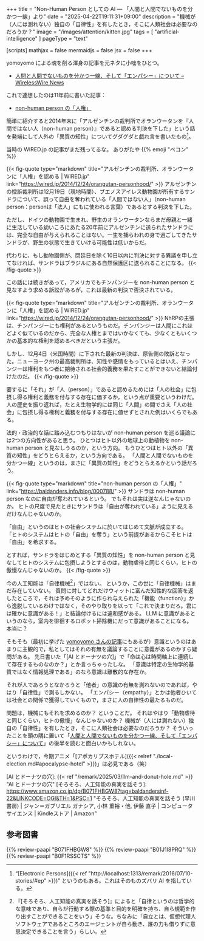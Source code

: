 +++
title = "Non-Human Person としての AI — 「人間と人間でないものを分かつ一線」より"
date =  "2025-04-22T19:11:31+09:00"
description = "機械が（人には測れない）独自の「自律性」を有したとき，そこに人類社会は必要なのだろうか？"
image = "/images/attention/kitten.jpg"
tags = [ "artificial-intelligence" ]
pageType = "text"

[scripts]
  mathjax = false
  mermaidjs = false
  jsx = false
+++

yomoyomo による魂を削る渾身の記事を元ネタに小咄をひとつ。

- [人間と人間でないものを分かつ一線、そして「エンパシー」について – WirelessWire News](https://wirelesswire.jp/2025/04/88435/)

これで連想したのは11年前に書いた記事：

- [non-human person の「人権」](https://baldanders.info/blog/000788/ "non-human person の「人権」 — 旧メイン・ブログ | Baldanders.info")

簡単に紹介すると2014年末に「アルゼンチンの裁判所でオランウータンを『人間ではない人（non-human person）』であると認める判決を下した」という話を発端にして人外の「異質の知性」についてグダグダと戯れ言を書いたもの[^ep1]。

[^ep1]: “[Electronic Persons]({{< ref "http://localhost:1313/remark/2016/07/10-stories/#ep" >}})” というのもある。これはそのものズバリ AI を指している。

当時の WIRED.jp の記事がまだ残ってるな。
ありがたや {{% emoji "ペコン" %}}

{{< fig-quote type="markdown" title="アルゼンチンの裁判所、オランウータンに「人権」を認める | WIRED.jp" link="https://wired.jp/2014/12/24/orangutan-personhood/" >}}
アルゼンチンの控訴裁判所は12月19日（現地時間）、ブエノスアイレス動物園が所有するサンドラについて、誤って自由を奪われている「人間ではない人」（non-human person：personは「法人」にもに使われる言葉）であるとする判決を下した。

ただし、ドイツの動物園で生まれ、野生のオランウータンならまだ母親と一緒に生活している幼いころにあたる20年前にアルゼンチンに送られたサンドラには、完全な自由が与えられることはない。一生を捕らわれの身で過ごしてきたサンドラが、野生の状態で生きていける可能性は低いからだ。

代わりに、もし動物園側が、閉廷日を除く10日以内に判決に対する異議を申し立てなければ、サンドラはブラジルにある自然保護区に送られることになる。
{{< /fig-quote >}}

この話には続きがあって，アメリカでもチンパンジーを non-human person と見なすよう求める訴訟があるが，これは最新の判決で否決されている。

{{< fig-quote type="markdown" title="アルゼンチンの裁判所、オランウータンに「人権」を認める | WIRED.jp" link="https://wired.jp/2014/12/24/orangutan-personhood/" >}}
NhRPの主張は、チンパンジーにも権利があるというものだ。チンパンジーは人間にこれほどよく似ているのだから、完全な人権とまではいかなくても、少なくともいくつかの基本的な権利を認めるべきだという主張だ。

しかし、12月4日（米国時間）に下された最新の判決は、原告側の敗訴となった。ニューヨーク州の最高裁判所は、知性や感情をもっているとはいえ、チンパンジーは権利をもつ者に期待される社会的義務を果たすことができないと結論付けたのだ。
{{< /fig-quote >}}

要するに「それ」が「人（person）」であると認めるためには「人の社会」に包摂し得る権利と義務を付与する存在に価するか，という点が重要というわけだ。
人の歴史を振り返れば，たとえ生物学的には同じ「人間」の間でさえ「人の社会」に包摂し得る権利と義務を付与する存在に値せずとされた例はいくらでもある。

法的・政治的な話に踏み込むつもりはないが non-human person を巡る議論には2つの方向性があると思う。
ひとつはヒト以外の地球上の動植物を non-human person と見なしうるのか，という方向。
もうひとつはヒト以外の「異質の知性」をどうとらえるか，という方向である。
「人間と人間でないものを分かつ一線」というのは，まさに「異質の知性」をどうとらえるかという話だろう。

{{< fig-quote type="markdown" title="non-human person の「人権」" link="https://baldanders.info/blog/000788/" >}}
サンドラは non-human person なのに自由が奪われているという。
でもそれは実は逆なんじゃないのか。
ヒトの尺度で見たときにサンドラは「自由が奪われている」ように見えるだけなんじゃないのか。

「自由」というのはヒトの社会システムに於いてはじめて文脈が成立する。
「ヒトのシステムはヒトの「自由」を奪う」という前提があるからこそヒトは「自由」を希求する。

とすれば，サンドラをはじめとする「異質の知性」を non-human person と見なしてヒトのシステムに包摂しようとするのは，動物虐待と同じくらい，ヒトの傲慢なんじゃないのか。
{{< /fig-quote >}}

今の人工知能は「自律機械[^j1]」ではない。
というか，この世に「自律機械」はまだ存在していない。
質問に対してどれだけウィットに富んだ知性的な回答を返したところで，それは予めそのように作られ与えられた「機能（function）」から逸脱しているわけではなく，そのやり取りを以って「これで決まりだろ。君には確かに意識がある！」と結論付けるには違和感がある。
LLM に意識があるというのなら，室内を徘徊するロボット掃除機にだって意識があることになる。
本当に？

[^j1]: 『[そろそろ、人工知能の真実を話そう]』によると「自律というのは哲学的な意味であり、自らが行動する際の基準と目的を明確を持ち、自ら規範を作り出すことができることをいう」そうな。ちなみに「自立とは、仮想代理人ソフトウェアであるところのエージェントが自ら動き、誰の力も借りずに意思決定できることを言う」らしい。

そもそも（最初に挙げた [yomoyomo さんの記事](https://wirelesswire.jp/2025/04/88435/ "人間と人間でないものを分かつ一線、そして「エンパシー」について – WirelessWire News")にもあるが）意識というのはあまりに主観的で，私としてはそれの有無を議論することに意義があるのかすら疑問がある。
先日書いた「[AI とドーナツの穴]」で「命は心は時間軸上に連続して存在するものなのか？」とか言っちゃったしな。
「意識は特定の生物学的基質ではなく情報処理である」のなら意識は離散的な存在か。

それが人であろうとなかろうと「他者」の意識の有無を測れないのであれば，やはり「自律性」で測るしかない。
「エンパシー（empathy）」とかは他者ひいては社会との関係で獲得していくもので，まさに人の自律性の最たるものだ。

問題は，機械にもそれを求めるのか？ ということだ。
それはやはり「動物虐待と同じくらい，ヒトの傲慢」なんじゃないのか？ 機械が（人には測れない）独自の「自律性」を有したとき，そこに人類社会は必要なのだろうか？ そういったことを頭の隅に置いて「[人間と人間でないものを分かつ一線、そして「エンパシー」について](https://wirelesswire.jp/2025/04/88435/)」の後半を読むと面白いかもしれない。

というわけで，今期アニメ「[アポカリプスホテル]({{< relref "./local-election.md#apocalypse-hotel" >}})」は必見である（笑）

[ドーナツの穴]: https://unityroom.com/games/judge_donut_hole "ドーナツの穴 | フリーゲーム投稿サイト unityroom"
[AI とドーナツの穴]: {{< ref "/remark/2025/03/llm-and-donut-hole.md" >}} "AI とドーナツの穴"
[そろそろ、人工知能の真実を話そう]: https://www.amazon.co.jp/dp/B071FHBGW8?tag=baldandersinf-22&LINKCODE=OGI&TH=1&PSC=1 "そろそろ、人工知能の真実を話そう (早川書房) | ジャン＝ガブリエル ガナシア, 小林 重裕・他, 伊藤 直子 | コンピュータサイエンス | Kindleストア | Amazon"

## 参考図書

{{% review-paapi "B071FHBGW8" %}} <!-- 人工知能の真実を話そう -->
{{% review-paapi "B01J1I8PRQ" %}} <!-- 社会は情報化の夢を見る -->
{{% review-paapi "B0F1RSSCTS" %}} <!-- アニメ アポカリプスホテル 竹本泉 -->
